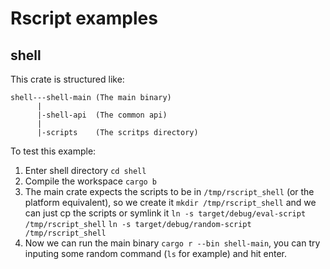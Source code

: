 # Rscript examples

## shell

This crate is  structured like:

```
shell---shell-main (The main binary)
      |
      |-shell-api  (The common api)
      |
      |-scripts    (The scritps directory)
```


To test this example:
1. Enter shell directory `cd shell`
2. Compile the workspace `cargo b`
3. The main crate expects the scripts to be in `/tmp/rscript_shell` (or the platform equivalent), so we create it `mkdir /tmp/rscript_shell` and  we can just cp the scripts or symlink it  `ln -s target/debug/eval-script /tmp/rscript_shell` `ln -s target/debug/random-script /tmp/rscript_shell`
4. Now we can run the main binary `cargo r --bin shell-main`, you can try inputing some random command (`ls` for example) and hit enter.

